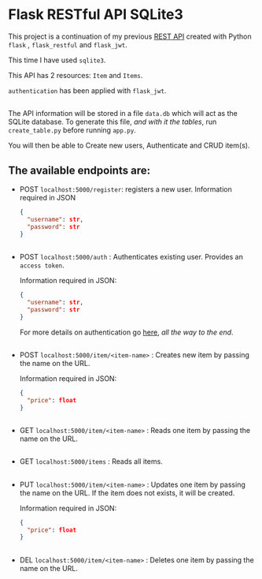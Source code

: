 # Flask RESTful API SQLite3

This project is a continuation of my previous [REST API](https://github.com/NeryCaballero/REST-API-flask-RESTful) created with Python `flask` , `flask_restful` and `flask_jwt`.

This time I have used `sqlite3`.

This API has 2 resources: ```Item``` and ```Items```. 

`authentication` has been applied with `flask_jwt`.

## 

The API information will be stored in a file `data.db` which will act as the SQLite database.
To generate this file, *and with it the tables*, run `create_table.py` before running `app.py`.

You will then be able to Create new users, Authenticate and CRUD item(s).

## 

## The available endpoints are:

- POST `localhost:5000/register`: registers a new user. Information required in JSON 

  ```json
  { 
    "username": str, 
    "password": str 
  }
  ```

## 
  
- POST `localhost:5000/auth` : Authenticates existing user. Provides an `access token`. 
  
  Information required in JSON:
  
  ```json
  { 
    "username": str, 
    "password": str 
  }
  ```
  
  For more details on authentication go [here](https://github.com/NeryCaballero/REST-API-flask-RESTful/blob/main/flask_jwt.md), *all the way to the end*.

## 

- POST `localhost:5000/item/<item-name>` : Creates new item by passing the name on the URL.
  
  Information required in JSON: 

  ```json
  { 
    "price": float 
  }
  ```  

## 

- GET `localhost:5000/item/<item-name>` : Reads one item by passing the name on the URL.

## 

- GET `localhost:5000/items`  : Reads all items.

## 

- PUT `localhost:5000/item/<item-name>` : Updates one item by passing the name on the URL. If the item does not exists, it will be created. 
  
  Information required in JSON:
  
  ```json
  { 
    "price": float 
  }
  ```

## 

- DEL `localhost:5000/item/<item-name>` : Deletes one item by passing the name on the URL. 


